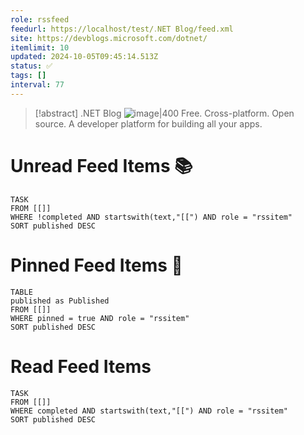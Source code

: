 ```yaml
---
role: rssfeed
feedurl: https://localhost/test/․NET Blog/feed.xml
site: https://devblogs.microsoft.com/dotnet/
itemlimit: 10
updated: 2024-10-05T09:45:14.513Z
status: ✅
tags: []
interval: 77
---
```

> [!abstract] .NET Blog
> <span class="rss-image">![image|400](https://devblogs.microsoft.com/dotnet/wp-content/uploads/sites/10/2018/10/Microsoft-Favicon.png)</span>
> Free. Cross-platform. Open source. A developer platform for building all your apps.

# Unread Feed Items 📚
~~~dataview
TASK
FROM [[]]
WHERE !completed AND startswith(text,"[[") AND role = "rssitem"
SORT published DESC
~~~

# Pinned Feed Items 📍
~~~dataview
TABLE
published as Published
FROM [[]]
WHERE pinned = true AND role = "rssitem"
SORT published DESC
~~~

# Read Feed Items
~~~dataview
TASK
FROM [[]]
WHERE completed AND startswith(text,"[[") AND role = "rssitem"
SORT published DESC
~~~